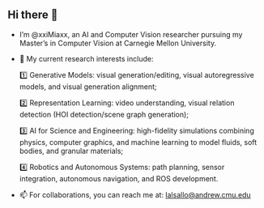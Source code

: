 ## Hi there 👋


- I’m @xxiMiaxx, an AI and Computer Vision researcher pursuing my Master’s in Computer Vision at Carnegie Mellon University.

- 🔭 My current research interests include:

    1️⃣ Generative Models: visual generation/editing, visual autoregressive models, and visual generation alignment;
    
    2️⃣ Representation Learning: video understanding, visual relation detection (HOI detection/scene graph generation);
    
    3️⃣ AI for Science and Engineering: high-fidelity simulations combining physics, computer graphics, and machine learning to model fluids, soft bodies, and granular materials;
    
    4️⃣ Robotics and Autonomous Systems: path planning, sensor integration, autonomous navigation, and ROS development.

- 📫 For collaborations, you can reach me at: lalsallo@andrew.cmu.edu
  


<!--
**xxiMiaxx/xxiMiaxx** is a ✨ _special_ ✨ repository because its `README.md` (this file) appears on your GitHub profile.

Here are some ideas to get you started:

- 🔭 I’m currently working on ...
- 🌱 I’m currently learning ...
- 👯 I’m looking to collaborate on ...
- 🤔 I’m looking for help with ...
- 💬 Ask me about ...
- 📫 How to reach me: ...
- 😄 Pronouns: ...
- ⚡ Fun fact: ...
-->
